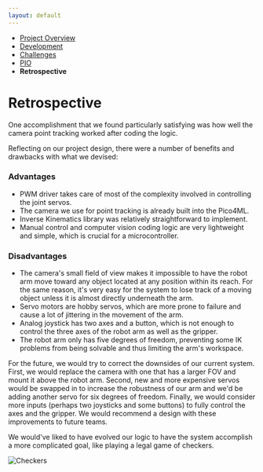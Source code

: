 ```yaml
---
layout: default
---
```


*   [Project Overview](./)
*   [Development](./dev.html)
*   [Challenges](./challenges.html)
*   [PIO](./pio.html)
*   **Retrospective**

# Retrospective

One accomplishment that we found particularly satisfying was how well the camera point tracking worked after coding the logic.

Reflecting on our project design, there were a number of benefits and drawbacks with what we devised:

### Advantages

* PWM driver takes care of most of the complexity involved in controlling the joint servos.
* The camera we use for point tracking is already built into the Pico4ML. 
* Inverse Kinematics library was relatively straightforward to implement.
* Manual control and computer vision coding logic are very lightweight and simple, which is crucial for a microcontroller.

### Disadvantages

* The camera's small field of view makes it impossible to have the robot arm move toward any object located at any position within its reach. For the same reason, it's very easy for the system to lose track of a moving object unless it is almost directly underneath the arm.
* Servo motors are hobby servos, which are more prone to failure and cause a lot of jittering in the movement of the arm.
* Analog joystick has two axes and a button, which is not enough to control the three axes of the robot arm as well as the gripper.
* The robot arm only has five degrees of freedom, preventing some IK problems from being solvable and thus limiting the arm's workspace.


For the future, we would try to correct the downsides of our current system. First, we would replace the camera with one that has a larger FOV and mount it above the robot arm. Second, new and more expensive servos would be swapped in to increase the robustness of our arm and we'd be adding another servo for six degrees of freedom. Finally, we would consider more inputs (perhaps two joysticks and some buttons) to fully control the axes and the gripper. We would recommend a design with these improvements to future teams.

We would've liked to have evolved our logic to have the system accomplish a more complicated goal, like playing a legal game of checkers.

![Checkers](https://lh4.googleusercontent.com/Fszezl_1BwZ1SpxzaE6MF5N023FGDov6_vpj_1J6PFrCx1DCPlXnICWiYD5Git_8QRM=w2400)